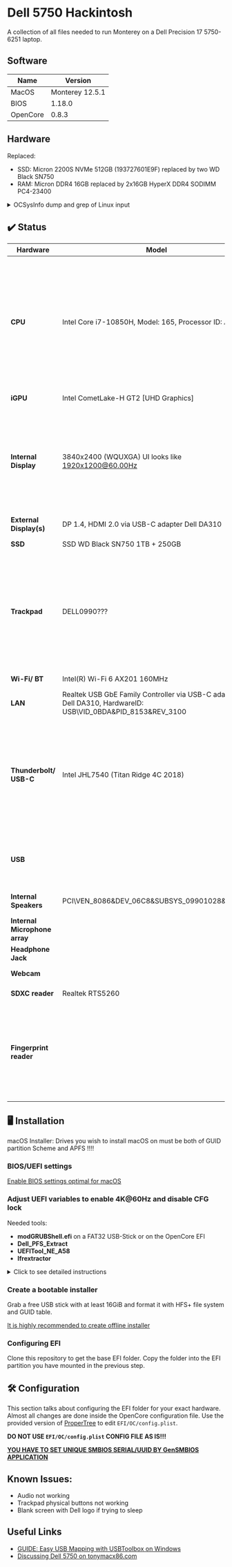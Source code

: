 # Dell 5750 Hackintosh

A collection of all files needed to run Monterey on a Dell Precision 17 5750-6251 laptop.

## Software

| Name  | Version |
| ------------- | ------------- |
| MacOS  | Monterey 12.5.1  |
| BIOS  | 1.18.0  |
| OpenCore  | 0.8.3  |

## Hardware

Replaced:
* SSD: Micron 2200S NVMe 512GB (193727601E9F) replaced by two WD Black SN750 
* RAM: Micron DDR4 16GB replaced by 2x16GB HyperX DDR4 SODIMM PC4-23400

<details>
  <summary>OCSysInfo dump and grep of Linux input</summary>

```
─ CPU
  └── Intel(R) Core(TM) i7-10850H CPU @ 2.70GHz
      ├── Cores: 6
      ├── Threads: 12
      ├── SSE: SSE4.2
      ├── SSSE3: Supported
      └── Codename: Comet Lake

─ Motherboard
  ├── Model: 0DHP00
  └── Manufacturer: Dell Inc.

─ GPU
  ├── NVIDIA Quadro RTX 3000 with Max-Q Design
  │   ├── Device ID: 0x1F36
  │   ├── Vendor: 0x10DE
  │   ├── PCI Path: PciRoot(0x0)/Pci(0x1,0x0)/Pci(0x0,0x0)
  │   └── ACPI Path: \_SB.PCI0.PEG0.PEGP
  └── Intel(R) UHD Graphics
      ├── Device ID: 0x9BC4
      ├── Vendor: 0x8086
      ├── PCI Path: PciRoot(0x0)/Pci(0x2,0x0)
      └── ACPI Path: \_SB.PCI0.GFX0

─ Memory
  ├── KHX2933C17S4/16G (Part-Number)
  │   ├── Type: DDR4
  │   ├── Slot
  │   │   ├── Bank: 
  │   │   └── Channel: DIMM A
  │   ├── Frequency (MHz): 2933 MHz
  │   ├── Manufacturer: 019800000000
  │   └── Capacity: 16384MB
  └── KHX2933C17S4/16G (Part-Number)
      ├── Type: DDR4
      ├── Slot
      │   ├── Bank: 
      │   └── Channel: DIMM B
      ├── Frequency (MHz): 2933 MHz
      ├── Manufacturer: 019800000000
      └── Capacity: 16384MB

─ Network
  ├── Comet Lake PCH CNVi WiFi
  │   ├── Device ID: 0x06F0
  │   ├── Vendor: 0x8086
  │   ├── PCI Path: PciRoot(0x0)/Pci(0x14,0x3)
  │   └── ACPI Path: \_SB.PCI0.CNVW
  └── Unknown Network Controller
      ├── Device ID: 0x8153
      └── Vendor: 0x0BDA

─ Audio
  ├── Intel(R) Display Audio
  │   ├── Device ID: 0x280B
  │   └── Vendor: 0x8086
  ├── G70 [GeForce 7800 GS]
  │   ├── Device ID: 0x0093
  │   └── Vendor: 0x10DE
  └── Unknown Sound Device
      ├── Device ID: 0xAE35
      └── Vendor: 0x8086

─ Input
  ├── USB Input Device (USB)
  │   ├── Product ID: 0x301D
  │   └── Vendor ID: 0x413C
  └── HID-compliant mouse
      ├── Product ID: 0x301D
      └── Vendor ID: 0x413C

─ Storage
  ├── WDS250G3X0C-00SJG0
  │   ├── Type: NVMe
  │   ├── Connector: PCI Express
  │   └── Location: Internal
  └── WDS100T3X0C-00SJG0
      ├── Type: NVMe
      ├── Connector: PCI Express
      └── Location: Internal

```

```
$ dmesg | grep -i input
[    0.473883] input: Lid Switch as /devices/LNXSYSTM:00/LNXSYBUS:00/PNP0C0D:00/input/input0
[    0.473931] input: Power Button as /devices/LNXSYSTM:00/LNXSYBUS:00/PNP0C0C:00/input/input1
[    0.473972] input: Sleep Button as /devices/LNXSYSTM:00/LNXSYBUS:00/PNP0C0E:00/input/input2
[    0.511167] input: AT Translated Set 2 keyboard as /devices/platform/i8042/serio0/input/input3
[    1.053653] input: ELAN2097:00 04F3:2A15 Touchscreen as /devices/pci0000:00/0000:00:15.0/i2c_designware.0/i2c-2/i2c-ELAN2097:00/0018:04F3:2A15.0001/input/input6
[    1.053718] input: ELAN2097:00 04F3:2A15 as /devices/pci0000:00/0000:00:15.0/i2c_designware.0/i2c-2/i2c-ELAN2097:00/0018:04F3:2A15.0001/input/input7
[    1.053748] input: ELAN2097:00 04F3:2A15 as /devices/pci0000:00/0000:00:15.0/i2c_designware.0/i2c-2/i2c-ELAN2097:00/0018:04F3:2A15.0001/input/input8
[    1.053793] hid-generic 0018:04F3:2A15.0001: input,hidraw0: I2C HID v1.00 Device [ELAN2097:00 04F3:2A15] on i2c-ELAN2097:00
[    1.083513] input: DELL0990:00 04F3:311C Mouse as /devices/pci0000:00/0000:00:15.1/i2c_designware.1/i2c-3/i2c-DELL0990:00/0018:04F3:311C.0002/input/input10
[    1.083587] input: DELL0990:00 04F3:311C Touchpad as /devices/pci0000:00/0000:00:15.1/i2c_designware.1/i2c-3/i2c-DELL0990:00/0018:04F3:311C.0002/input/input11
[    1.083655] hid-generic 0018:04F3:311C.0002: input,hidraw1: I2C HID v1.00 Mouse [DELL0990:00 04F3:311C] on i2c-DELL0990:00
[    1.693895] input: PS/2 Generic Mouse as /devices/platform/i8042/serio1/input/input5
[    2.877895] input: Intel HID events as /devices/platform/INT33D5:00/input/input13
[    2.958626] input: Dell Dell Universal Receiver as /devices/pci0000:00/0000:00:14.0/usb1/1-8/1-8.2/1-8.2:1.0/0003:413C:301D.0005/input/input14
[    3.032075] input: Integrated_Webcam_HD: Integrate as /devices/pci0000:00/0000:00:14.0/usb1/1-5/1-5:1.0/input/input15
[    3.079884] hid-generic 0003:413C:301D.0005: input,hidraw2: USB HID v1.11 Keyboard [Dell Dell Universal Receiver] on usb-0000:00:14.0-8.2/input0
[    3.082025] input: Dell Dell Universal Receiver Mouse as /devices/pci0000:00/0000:00:14.0/usb1/1-8/1-8.2/1-8.2:1.1/0003:413C:301D.0006/input/input16
[    3.391806] input: Dell Dell Universal Receiver Consumer Control as /devices/pci0000:00/0000:00:14.0/usb1/1-8/1-8.2/1-8.2:1.1/0003:413C:301D.0006/input/input17
[    3.399622] input: ELAN2097:00 04F3:2A15 as /devices/pci0000:00/0000:00:15.0/i2c_designware.0/i2c-2/i2c-ELAN2097:00/0018:04F3:2A15.0001/input/input19
[    3.401266] input: Integrated_Webcam_HD: Integrate as /devices/pci0000:00/0000:00:14.0/usb1/1-5/1-5:1.2/input/input23
[    3.451696] input: Dell Dell Universal Receiver System Control as /devices/pci0000:00/0000:00:14.0/usb1/1-8/1-8.2/1-8.2:1.1/0003:413C:301D.0006/input/input18
[    3.451738] hid-generic 0003:413C:301D.0006: input,hidraw0: USB HID v1.11 Mouse [Dell Dell Universal Receiver] on usb-0000:00:14.0-8.2/input1
[    3.451787] input: ELAN2097:00 04F3:2A15 UNKNOWN as /devices/pci0000:00/0000:00:15.0/i2c_designware.0/i2c-2/i2c-ELAN2097:00/0018:04F3:2A15.0001/input/input20
[    3.452009] input: ELAN2097:00 04F3:2A15 UNKNOWN as /devices/pci0000:00/0000:00:15.0/i2c_designware.0/i2c-2/i2c-ELAN2097:00/0018:04F3:2A15.0001/input/input21
[    3.452344] hid-multitouch 0018:04F3:2A15.0001: input,hidraw3: I2C HID v1.00 Device [ELAN2097:00 04F3:2A15] on i2c-ELAN2097:00
[    3.453162] hid-generic 0003:413C:301D.0007: hiddev0,hidraw4: USB HID v1.11 Device [Dell Dell Universal Receiver] on usb-0000:00:14.0-8.2/input2
[    3.590826] input: Dell WMI hotkeys as /devices/platform/PNP0C14:03/wmi_bus/wmi_bus-PNP0C14:03/9DBB5994-A997-11DA-B012-B622A1EF5492/input/input24
[    3.670479] input: HDA NVidia HDMI/DP,pcm=3 as /devices/pci0000:00/0000:00:01.0/0000:01:00.1/sound/card0/input25
[    3.801055] input: HDA NVidia HDMI/DP,pcm=7 as /devices/pci0000:00/0000:00:01.0/0000:01:00.1/sound/card0/input26
[    3.801117] input: HDA NVidia HDMI/DP,pcm=8 as /devices/pci0000:00/0000:00:01.0/0000:01:00.1/sound/card0/input27
[    3.801166] input: HDA NVidia HDMI/DP,pcm=9 as /devices/pci0000:00/0000:00:01.0/0000:01:00.1/sound/card0/input28
[    3.801203] input: HDA NVidia HDMI/DP,pcm=10 as /devices/pci0000:00/0000:00:01.0/0000:01:00.1/sound/card0/input29
[    3.801252] input: HDA NVidia HDMI/DP,pcm=11 as /devices/pci0000:00/0000:00:01.0/0000:01:00.1/sound/card0/input30
[    3.801299] input: HDA NVidia HDMI/DP,pcm=12 as /devices/pci0000:00/0000:00:01.0/0000:01:00.1/sound/card0/input31
[    3.809030] input: DELL0990:00 04F3:311C Mouse as /devices/pci0000:00/0000:00:15.1/i2c_designware.1/i2c-3/i2c-DELL0990:00/0018:04F3:311C.0002/input/input32
[    3.809098] input: DELL0990:00 04F3:311C Touchpad as /devices/pci0000:00/0000:00:15.1/i2c_designware.1/i2c-3/i2c-DELL0990:00/0018:04F3:311C.0002/input/input33
[    3.809148] hid-multitouch 0018:04F3:311C.0002: input,hidraw1: I2C HID v1.00 Mouse [DELL0990:00 04F3:311C] on i2c-DELL0990:00
[    4.503940] input: Video Bus as /devices/LNXSYSTM:00/LNXSYBUS:00/PNP0A08:00/device:00/LNXVIDEO:00/input/input35
[    4.534681] input: Video Bus as /devices/LNXSYSTM:00/LNXSYBUS:00/PNP0A08:00/LNXVIDEO:01/input/input36
[    5.435866] input: sof-soundwire Headset Jack as /devices/pci0000:00/0000:00:1f.3/sof_sdw/sound/card1/input37
[    5.435956] input: sof-soundwire HDMI/DP,pcm=5 as /devices/pci0000:00/0000:00:1f.3/sof_sdw/sound/card1/input38
[    5.435989] input: sof-soundwire HDMI/DP,pcm=6 as /devices/pci0000:00/0000:00:1f.3/sof_sdw/sound/card1/input39
[    5.436034] input: sof-soundwire HDMI/DP,pcm=7 as /devices/pci0000:00/0000:00:1f.3/sof_sdw/sound/card1/input40
[   12.243060] rfkill: input handler disabled
[  912.641166] input: Dell Dell Universal Receiver as /devices/pci0000:00/0000:00:14.0/usb1/1-8/1-8.2/1-8.2:1.0/0003:413C:301D.0008/input/input41
[  912.698389] hid-generic 0003:413C:301D.0008: input,hidraw0: USB HID v1.11 Keyboard [Dell Dell Universal Receiver] on usb-0000:00:14.0-8.2/input0
[  912.700621] input: Dell Dell Universal Receiver Mouse as /devices/pci0000:00/0000:00:14.0/usb1/1-8/1-8.2/1-8.2:1.1/0003:413C:301D.0009/input/input42
[  912.700815] input: Dell Dell Universal Receiver Consumer Control as /devices/pci0000:00/0000:00:14.0/usb1/1-8/1-8.2/1-8.2:1.1/0003:413C:301D.0009/input/input43
[  912.758348] input: Dell Dell Universal Receiver System Control as /devices/pci0000:00/0000:00:14.0/usb1/1-8/1-8.2/1-8.2:1.1/0003:413C:301D.0009/input/input44
[  912.758709] hid-generic 0003:413C:301D.0009: input,hidraw2: USB HID v1.11 Mouse [Dell Dell Universal Receiver] on usb-0000:00:14.0-8.2/input1
[  912.760513] hid-generic 0003:413C:301D.000A: hiddev0,hidraw4: USB HID v1.11 Device [Dell Dell Universal Receiver] on usb-0000:00:14.0-8.2/input2
```

</details>


## ✔️ Status
| Hardware | Model | Status | Comments |
| ------------- | ------------- | ------------- | ------------- |
| **CPU** | Intel Core i7-10850H, Model: 165, Processor ID: A0652 | ✅ Working | It seems power management working. I didn't use CPUFriend kext and left default LFM value (1300Mhz) although BIOS states that min clock speed is 800 mhz. |
| **iGPU** | Intel CometLake-H GT2 [UHD Graphics] | ✅ Working | 1536 Mb of VRAM |
| **Internal Display** | 3840x2400 (WQUXGA) UI looks like 1920x1200@60.00Hz | ✅ Working | Internal eDP display fully working including Touchscreen (ELAN?) and Backlight control. Automatically Adjust Brightness (NO)|
| **External Display(s)** | DP 1.4, HDMI 2.0 via USB-C adapter Dell DA310 | ❌ Not Tested | |
| **SSD** | SSD WD Black SN750 1TB + 250GB | ✅ Working |
| **Trackpad** | DELL0990??? | ✅ Working | Working with full gesture support (5 fingers) but the hardware buttons are not working. You can use left/right click with touch tap (change in settings). |
| **Wi-Fi/ BT** | Intel(R) Wi-Fi 6 AX201 160MHz | ✅ Working | |
| **LAN** | Realtek USB GbE Family Controller via USB-C adapter Dell DA310, HardwareID: USB\VID_0BDA&PID_8153&REV_3100 | ✅ Working | |
| **Thunderbolt/ USB-C** | Intel JHL7540 (Titan Ridge 4C 2018) | ✅ Working | USB-C charging works. Thunderbolt and USB-C devices are working. Tested with a Dell DA310 Thunderbolt Dock and an USB-C storage. |
| **USB** | | ✅ Working | All Ports fully working with USB 2.0, 3.0 and 3.1 (Gen1) speed |
| **Internal Speakers** | PCI\VEN_8086&DEV_06C8&SUBSYS_09901028&REV_00 | ❌ Not Working | 0x06C8 Not supported by AppleALC |
| **Internal Microphone array** | | ❌ Not Working |
| **Headphone Jack** | | ❌ Not Working | |
| **Webcam** | | ✅ Working |
| **SDXC reader** | Realtek RTS5260 | ✅ Working |
| **Fingerprint reader** | | ❌ Not working | Will never work, because of MacBooks with TouchID and T2 chip and proprietary Windows drivers for Dell. |


## 🖥 Installation

macOS Installer: Drives you wish to install macOS on must be both of GUID partition Scheme and APFS !!!!

### BIOS/UEFI settings

[Enable BIOS settings optimal for macOS](https://dortania.github.io/OpenCore-Install-Guide/config.plist/comet-lake.html#intel-bios-settings)

### Adjust UEFI variables to enable 4K@60Hz and disable CFG lock

Needed tools:

* **modGRUBShell.efi** on a FAT32 USB-Stick or on the OpenCore EFI  
* **Dell_PFS_Extract**
* **UEFITool_NE_A58**
* **Ifrextractor**

<details>
  <summary>Click to see detailed instructions</summary>

#### Increase DVMT Pre-Allocated up to 64Mb

1. Download your BIOS flash program via Dell (search for your model, then click `Drivers and Downloads` and filter for `BIOS`)
2. Dell_PFS_Extract: Select folder containing your Dell .exe file (This will extract the raw BIOS .bin file)
  ```
  $ Dell_PFS_Extract.py XPS_17_9700_Precision_5750_1.18.0.exe

  Dell PFS Update Extractor v5.1

  *** XPS_17_9700_Precision_5750_1.18.0.exe

      Extracted Dell PFS 1 > XPS_17_9700_Precision_5750_1.18.0 > Utilities section!

      Extracted Dell PFS 1 > XPS_17_9700_Precision_5750_1.18.0 > Firmware section!

  Done!
  ```   
3. UEFITool_NE_A58: Open `1 System BIOS with BIOS Guard vx.x.x.bin` and export the `Setup` IFR section
  ```
  $ UEFITool ./XPS_17_9700_Precision_5750_1.18.0.exe_extracted/Firmware/1\ XPS_17_9700_Precision_5750_1.18.0\ --\ 1\ System\ BIOS\ with\ BiosGuard\ v1.18.0.bin

  CTRL+F -> Text (Unicode  checked) : "CFG Lock" or "DVMT"

  right click on "PE32 image section" > Extract as is > Section_PE32_image_E6A7A1CE-5881-4B49-80BE-69C91811685C_Setup.sct
  ```

4. Ifrextractor: Use `Section_PE32_image_E6A7A1CE-5881-4B49-80BE-69C91811685C_Setup.sct` as input file and write output to `Section_PE32_image_Setup IFR.txt`
  ```
  $ ifrextract Section_PE32_image_E6A7A1CE-5881-4B49-80BE-69C91811685C_Setup.sct Section_PE32_image_Setup IFR.txt

  find "CFG Lock" or "DVMT Pre-Allocated" inside setup.txt
  ```

5. Find variables by their name in the .txt file via Ctrl + F (e.g. DVMT or CFG)

  The line should be something like this for "DVMT Pre-Allocated":

  ```
  One Of: DVMT Pre-Allocated, VarStoreInfo (VarOffset/VarName): 0xF5, VarStore: 0x2, QuestionId: 0x29C, Size: 1, Min: 0x0, Max 0xFE, Step: 0x0 {05 91 96 12 A9 12 9C 02 02 00 F5 00 10 10 00 FE 00}
  
Default: DefaultId: 0x0, Value (8 bit): 0x1 {5B 06 00 00 00 01}                                                                                                                     
One Of Option: 0M, Value (8 bit): 0x0 {09 07 97 12 00 00 00}                                                                                                                        
One Of Option: 32M, Value (8 bit): 0x1 {09 07 98 12 00 00 01}                                                                                                                       
One Of Option: 64M, Value (8 bit): 0x2 {09 07 99 12 00 00 02}                                                                                                                       
One Of Option: 4M, Value (8 bit): 0xF0 {09 07 9A 12 00 00 F0}                                                                                                                       
One Of Option: 8M, Value (8 bit): 0xF1 {09 07 9B 12 00 00 F1}                                                                                                                       
One Of Option: 12M, Value (8 bit): 0xF2 {09 07 9C 12 00 00 F2}                                                                                                                      
One Of Option: 16M, Value (8 bit): 0xF3 {09 07 9D 12 00 00 F3}                                                                                                                      
One Of Option: 20M, Value (8 bit): 0xF4 {09 07 9E 12 00 00 F4}                                                                                                                      
One Of Option: 24M, Value (8 bit): 0xF5 {09 07 9F 12 00 00 F5}                                                                                                                      
One Of Option: 28M, Value (8 bit): 0xF6 {09 07 A0 12 00 00 F6}                                                                                                                      
One Of Option: 32M/F7, Value (8 bit): 0xF7 {09 07 A1 12 00 00 F7}                                                                                                                   
One Of Option: 36M, Value (8 bit): 0xF8 {09 07 A2 12 00 00 F8}                                                                                                                      
One Of Option: 40M, Value (8 bit): 0xF9 {09 07 A3 12 00 00 F9}                                                                                                                      
One Of Option: 44M, Value (8 bit): 0xFA {09 07 A4 12 00 00 FA}                                                                                                                      
One Of Option: 48M, Value (8 bit): 0xFB {09 07 A5 12 00 00 FB}                                                                                                                      
One Of Option: 52M, Value (8 bit): 0xFC {09 07 A6 12 00 00 FC}                                                                                                                      
One Of Option: 56M, Value (8 bit): 0xFD {09 07 A7 12 00 00 FD}                                                                                                                      
One Of Option: 60M, Value (8 bit): 0xFE {09 07 A8 12 00 00 FE}               
  ```
    
Important data (you may have different values):
  * **VarStore: 0x2** - ID of VarStore name
  * **VarStoreInfo (VarOffset/VarName): 0xF5** - Offset in VarStore
  * **Size: 1** - variable size ???
  * One Of Option: 64M, Value (8 bit): **0x2** {09 07 99 12 00 00 02} - value for 64Mb (default = 32M)

For some BIOS versions (including mine) it is needed to find correct VarStore name by ID taken from above important data. In my case search line is "VarStoreId: 0x2":

```
VarStoreEFI: VarStoreId: 0x2 [72C5E28C-7783-43A1-8767-FAD73FCCAFA4], Attrubutes: 7, Size: 30F, Name: SaSetup {26 22 02 00 8C E2 C5 72 83 77 A1 43 87 67 FA D7 3F CC AF A4 07 00 00 00 0F 03 53 61 53 65 74 75 70 00}
```

**SaSetup** - name of 0xF5 variable found by "VarStoreId: 0x2" search line

6. Run the Modified GRUB Shell and write the following command (setup_var_cv): **setup_var_cv SaSetup 0xF5 0x01 0x2**

  ```
  setup_var_cv nameOfVarStore offsetInVarStore [optional variable size] [optional value to write]
  ```
  Reboot your computer and check.

#### Do the same to disable CFG lock

The line should be something like this for "CFG Lock":

```
One Of: CFG Lock, VarStoreInfo (VarOffset/VarName): 0x3E, VarStore: 0x3, QuestionId: 0x166, Size: 1, Min: 0x0, Max 0x1, Step: 0x0 {05 91 AD 03 AE 03 66 01 03 00 3E 00 10 10 00 01 00}
	One Of Option: Disabled, Value (8 bit): 0x0 {09 07 04 00 00 00 00}
	One Of Option: Enabled, Value (8 bit): 0x1 (default) {09 07 03 00 30 00 01}
End One Of {29 02}
```

Important data (you may have different values):
  * **VarStore: 0x3** - ID of VarStore name
  * **VarStoreInfo (VarOffset/VarName): 0x3E** - Offset in VarStore
  * **Size: 1** - variable size ???
  * One Of Option: Disabled, Value (8 bit): **0x0** {09 07 04 00 00 00 00} - value to disable CFG Lock

Find correct VarStore name by ID from above important data. In my case search line is "VarStoreId: 0x3":

```
VarStoreEFI: VarStoreId: 0x3 [B08F97FF-E6E8-4193-A997-5E9E9B0ADB32], Attrubutes: 7, Size: 334, Name: CpuSetup {26 23 03 00 FF 97 8F B0 E8 E6 93 41 A9 97 5E 9E 9B 0A DB 32 07 00 00 00 34 03 43 70 75 53 65 74 75 70 00}
```

**CpuSetup** - name of 0x3E variable found by "VarStoreId: 0x3" search line

Run the Modified GRUB Shell and write the following command: **setup_var_cv CpuSetup 0x3E 0x01 0x0**

Reboot your computer and check.

</details>

### Create a bootable installer
Grab a free USB stick with at least 16GiB and format it with HFS+ file system and GUID table.

[It is highly recommended to create offline installer](https://dortania.github.io/OpenCore-Install-Guide/installer-guide/)

### Configuring EFI
Clone this repository to get the base EFI folder. Copy the folder into the EFI partition you have mounted in the previous step.


## 🛠 Configuration
This section talks about configuring the EFI folder for your exact hardware.
Almost all changes are done inside the OpenCore configuration file. Use the provided version of [ProperTree](https://github.com/corpnewt/ProperTree) to edit `EFI/OC/config.plist`.

**DO NOT USE `EFI/OC/config.plist` CONFIG FILE AS IS!!!**

**[YOU HAVE TO SET UNIQUE SMBIOS SERIAL/UUID BY GenSMBIOS APPLICATION](https://dortania.github.io/OpenCore-Install-Guide/config-laptop.plist/coffee-lake-plus.html#platforminfo)**

## Known Issues:

- Audio not working
- Trackpad physical buttons not working
- Blank screen with Dell logo if trying to sleep

## Useful Links
- [GUIDE: Easy USB Mapping with USBToolbox on Windows](https://www.reddit.com/r/hackintosh/comments/ta1ef4/guide_easy_usb_mapping_with_usbtoolbox_on_windows/)
- [Discussing Dell 5750 on tonymacx86.com](https://www.tonymacx86.com/threads/help-dell-5750-i7-10850h-comet-lake-10th-generation.319861/)
